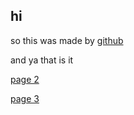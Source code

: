 ## hi 

<p>so this was made by&nbsp;<a href="github.com">github</a></p>

and ya that is it




[page 2](https://aidaner.github.io/aidan-site-random-idk/page-2)

[page 3](https://aidaner.github.io/aidan-site-random-idk/page-3)

